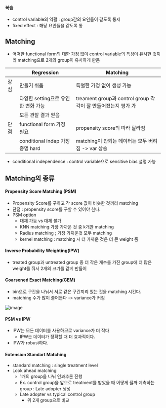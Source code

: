 #### 복습
* control variable의 역활 : group간의 요인들이 같도록 통제
* fixed effect : 해당 요인들을 같도록 통

## Matching
* 어떠한 functional form의 대한 가정 없이 control variable의 특성이 유사한 것끼리 matching으로 2개의 group이 유사하게 만듬

||Regression|Matching|
|----|-------|-------|
|장점|만들기 쉬움|특별한 가정 없이 생성 가능|
||다양한 setting으로 유연한 변화 가능|treament group과 control group 각각이 잘 만들어졌는지 평가 가|
||모든 관찰 결과 얻음||
|단점|functional form 가정 필요|propensity score의 따라 달라짐|
||conditional indep 가정 증명 hard|matching이 안되는 데이터는 모두 버려짐 -> var 상승|
* conditional independence :  control variable으로 sensitive bias 설명 가능

## Matching의 종류
#### Propensity Score Matching (PSM)
* Propensity Score를 구하고 각 score 값이 비슷한 것끼리 matching
* 단점 : propensity score를 구할 수 있어야 한다.
* PSM option
  * 대체 가능 vs 대체 불가
  * KNN matching 가장 가까운 것 중 k개만 matching
  * Radius matching ; 가장 가까운것 모두 matching
  * kernel matching : matching 시 더 가까운 것은 더 큰 weight 줌

#### Inverse Probability Weighting(IPW)
  * treated group과 untreated group 중 더 작은 개수를 가진 group에 더 많은 weight를 줘서 2개의 크기를 같게 만들어

#### Coarsened Exact Matching(CEM)
* bin으로 구간을 나눠서 서로 같은 구간끼리 있는 것을 matching 시킨다.
* matching 수가 많이 줄어든다 -> variance가 커짐

![image](https://github.com/hkyoo52/Causal-Inference/assets/63588046/b0f6aad7-2b12-4fa8-9659-7949896f6110)

#### PSM vs IPW
* IPW는 모든 데이터를 사용하므로 variance가 더 작다
  * IPW는 데이터가 정확할 때 더 효과적이다.
* IPW가 robust하다.

#### Extension Standart Matching
* standard matching : single treatment level
* Look ahead matching
  * 1개의 group을 나눠 인과추론 진행
  * Ex. control group을 앞으로 treatment를 받았을 때 어떻게 될까 예측하는 group : Late adopter 생성
  * Late adopter vs typical control group
    * 위 2개 group으로 비교
